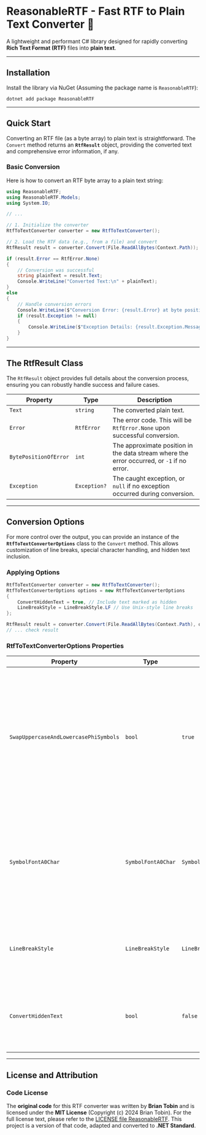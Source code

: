 # ReasonableRTF - Fast RTF to Plain Text Converter 🚀

A lightweight and performant C# library designed for rapidly converting **Rich Text Format (RTF)** files into **plain text**.

- - -

## Installation

Install the library via NuGet (Assuming the package name is `ReasonableRTF`):

```
dotnet add package ReasonableRTF
```

- - -

## Quick Start

Converting an RTF file (as a byte array) to plain text is straightforward. The `Convert` method returns an **`RtfResult`** object, providing the converted text and comprehensive error information, if any.

### Basic Conversion

Here is how to convert an RTF byte array to a plain text string:

```cs
using ReasonableRTF;
using ReasonableRTF.Models;
using System.IO;

// ...

// 1. Initialize the converter
RtfToTextConverter converter = new RtfToTextConverter();

// 2. Load the RTF data (e.g., from a file) and convert
RtfResult result = converter.Convert(File.ReadAllBytes(Context.Path));

if (result.Error == RtfError.None)
{
    // Conversion was successful
    string plainText = result.Text;
    Console.WriteLine("Converted Text:\n" + plainText);
}
else
{
    // Handle conversion errors
    Console.WriteLine($"Conversion Error: {result.Error} at byte position: {result.BytePositionOfError}");
    if (result.Exception != null)
    {
        Console.WriteLine($"Exception Details: {result.Exception.Message}");
    }
}
```

- - -

## The RtfResult Class

The `RtfResult` object provides full details about the conversion process, ensuring you can robustly handle success and failure cases.

| Property | Type | Description |
| --- | --- | --- |
| `Text` | `string` | The converted plain text. |
| `Error` | `RtfError` | The error code. This will be `RtfError.None` upon successful conversion. |
| `BytePositionOfError` | `int` | The approximate position in the data stream where the error occurred, or `-1` if no error. |
| `Exception` | `Exception?` | The caught exception, or `null` if no exception occurred during conversion. |

- - -

## Conversion Options

For more control over the output, you can provide an instance of the **`RtfToTextConverterOptions`** class to the `Convert` method. This allows customization of line breaks, special character handling, and hidden text inclusion.

### Applying Options

```cs
RtfToTextConverter converter = new RtfToTextConverter();
RtfToTextConverterOptions options = new RtfToTextConverterOptions
{
    ConvertHiddenText = true, // Include text marked as hidden
    LineBreakStyle = LineBreakStyle.LF // Use Unix-style line breaks
};

RtfResult result = converter.Convert(File.ReadAllBytes(Context.Path), options);
// ... check result
```

### RtfToTextConverterOptions Properties

| Property | Type | Default | Description |
| --- | --- | --- | --- |
| `SwapUppercaseAndLowercasePhiSymbols` | `bool` | `true` | If set to `true`, swaps the uppercase and lowercase Greek phi characters in the Symbol font translation. This addresses a common reversal in the Windows Symbol font. |
| `SymbolFontA0Char` | `SymbolFontA0Char` | `SymbolFontA0Char.EuroSign` | Sets the character at index 0xA0 (160) in the Symbol font to Unicode translation table. Important for compatibility with older Symbol font versions. |
| `LineBreakStyle` | `LineBreakStyle` | `LineBreakStyle.CRLF` | Specifies the line break style (CRLF or LF) for the converted plain text output. |
| `ConvertHiddenText` | `bool` | `false` | Determines whether text marked as **hidden** in the RTF file should be included in the plain text output. |

- - -

## License and Attribution

### Code License

The **original code** for this RTF converter was written by **Brian Tobin** and is licensed under the **MIT License** (Copyright (c) 2024 Brian Tobin). For the full license text, please refer to the [LICENSE file ReasonableRTF](https://github.com/FenPhoenix/ReasonableRTF/blob/main/LICENSE).
This project is a version of that code, adapted and converted to **.NET Standard**.